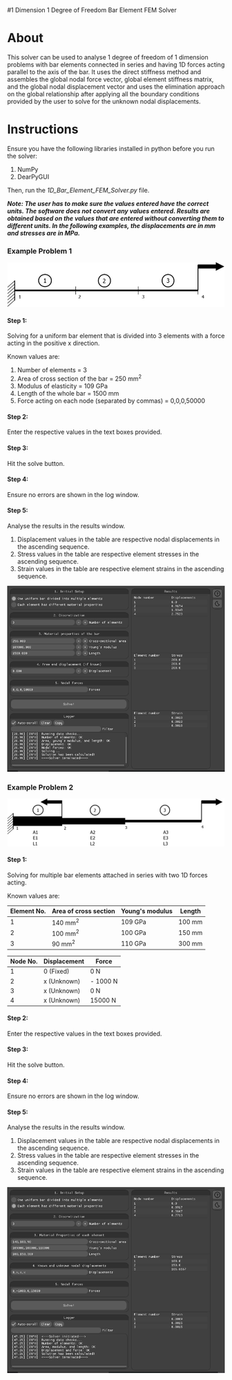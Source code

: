 #1 Dimension 1 Degree of Freedom Bar Element FEM Solver

<H1>About</H1>

This solver can be used to analyse 1 degree of freedom of 1 dimension problems with bar elements connected in series and having 1D forces acting parallel to the axis of the bar. It uses the direct stiffness method and assembles the global nodal force vector, global element stiffness matrix, and the global nodal displacement vector and uses the elimination approach on the global relationship after applying all the boundary conditions provided by the user to solve for the unknown nodal displacements.


<H1>Instructions</H1>

Ensure you have the following libraries installed in python before you run the solver:
    
1. NumPy 
2. DearPyGUI 
   
Then, run the <i>1D_Bar_Element_FEM_Solver.py</i> file.

<i><b>Note: The user has to make sure the values entered have the correct units. The software does not convert any values entered. Results are obtained based on the values that are entered without converting them to different units. In the following examples, the displacements are in mm and stresses are in MPa.</b></i>


<H3>Example Problem 1</H3>

![Example 1 Diagram](images/Example_1_diag.png)

<H4>Step 1:</H4>

Solving for a uniform bar element that is divided into 3 elements with a force acting in the positive x direction.

Known values are:
1. Number of elements = 3
2. Area of cross section of the bar = 250 mm<sup>2</sup>
3. Modulus of elasticity = 109 GPa
4. Length of the whole bar = 1500 mm
5. Force acting on each node (separated by commas) = 0,0,0,50000


<H4>Step 2:</H4>

Enter the respective values in the text boxes provided. 

<H4>Step 3:</H4>

Hit the solve button.

<H4>Step 4:</H4>

Ensure no errors are shown in the log window.

<H4>Step 5:</H4>

Analyse the results in the results window.

1. Displacement values in the table are respective nodal displacements in the ascending sequence.
2. Stress values in the table are respective element stresses in the ascending sequence.
3. Strain values in the table are respective element strains in the ascending sequence.


![Example 1 screenshot](images/Example_1.png)


<H3>Example Problem 2</H3>

![Example 1 Diagram](images/Example_2_diag.png)

<H4>Step 1:</H4>

Solving for multiple bar elements attached in series with two 1D forces acting.

Known values are:

| Element No. | Area of cross section | Young's modulus | Length |
| --- | ----------- | ----------- | ----------- |
| 1 | 140 mm<sup>2</sup> | 109 GPa | 100 mm |
| 2 | 100 mm<sup>2</sup> | 100 GPa | 150 mm |
| 3 | 90 mm<sup>2</sup> | 110 GPa | 300 mm |

| Node No. | Displacement | Force |
| --- | ----------- | ----------- 
| 1 | 0 (Fixed) | 0 N
| 2 | x (Unknown) | - 1000 N
| 3 | x (Unknown) | 0 N
| 4 | x (Unknown) | 15000 N

<H4>Step 2:</H4>

Enter the respective values in the text boxes provided. 

<H4>Step 3:</H4>

Hit the solve button.

<H4>Step 4:</H4>

Ensure no errors are shown in the log window.

<H4>Step 5:</H4>

Analyse the results in the results window.

1. Displacement values in the table are respective nodal displacements in the ascending sequence.
2. Stress values in the table are respective element stresses in the ascending sequence.
3. Strain values in the table are respective element strains in the ascending sequence.


![Example 1 screenshot](images/Example_2.png)
